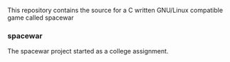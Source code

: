This repository contains the source for a C written GNU/Linux compatible game called spacewar

### spacewar

The spacewar project started as a college assignment.
